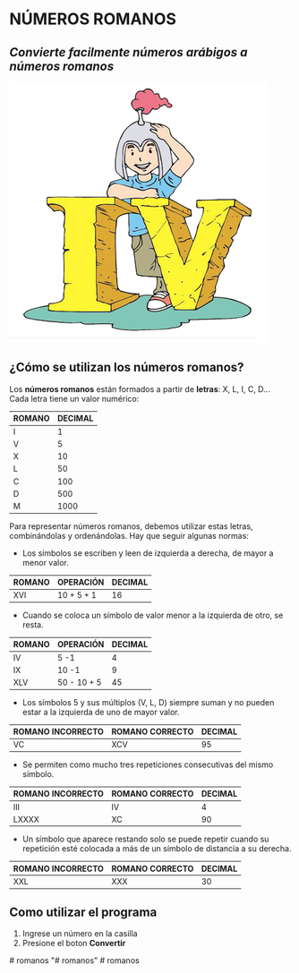 # NÚMEROS ROMANOS
## *Convierte facilmente números arábigos a números romanos*
![Logo Romanos](img/romanos.png)

## ¿Cómo se utilizan los números romanos?

Los **números romanos** están formados a partir de **letras**: X, L, I, C, D… Cada letra tiene un valor numérico:

ROMANO | DECIMAL
-------|--------
I | 1
V | 5
X | 10
L | 50
C | 100
D | 500
M | 1000

Para representar números romanos, debemos utilizar estas letras, combinándolas y ordenándolas. Hay que seguir algunas normas:

* Los símbolos se escriben y leen de izquierda a derecha, de mayor a menor valor.

ROMANO | OPERACIÓN | DECIMAL
-------|-------|-
XVI | 10 + 5 + 1 | 16

* Cuando se coloca un símbolo de valor menor a la izquierda de otro, se resta.

ROMANO | OPERACIÓN | DECIMAL
-------|--------|----
IV | 5 -1 | 4
IX | 10 -1 | 9
XLV | 50 - 10 + 5 | 45

* Los símbolos 5 y sus múltiplos (V, L, D) siempre suman y no pueden estar a la izquierda de uno de mayor valor.

ROMANO INCORRECTO | ROMANO CORRECTO | DECIMAL
-------|----------|------
VC  | XCV  | 95

* Se permiten como mucho tres repeticiones consecutivas del mismo símbolo.

ROMANO INCORRECTO | ROMANO CORRECTO | DECIMAL
-|-|-
III  | IV  | 4
LXXXX  | XC | 90


* Un símbolo que aparece restando solo se puede repetir cuando su repetición esté colocada a más de un símbolo de distancia a su derecha.

ROMANO INCORRECTO | ROMANO CORRECTO | DECIMAL
-|-|-
XXL  | XXX  | 30

## Como utilizar el programa

1. Ingrese un número en la casilla
2. Presione el boton **Convertir**


#   r o m a n o s 
 
 "# romanos" 
#   r o m a n o s 
 
 